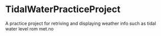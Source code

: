 # TidalWaterPracticeProject
 A practice project for retriving and displaying weather info such as tidal water level rom met.no
